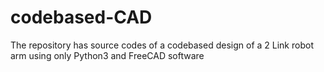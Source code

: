 # codebased-CAD
The repository has source codes of a codebased design of a 2 Link robot arm using only Python3 and FreeCAD software
